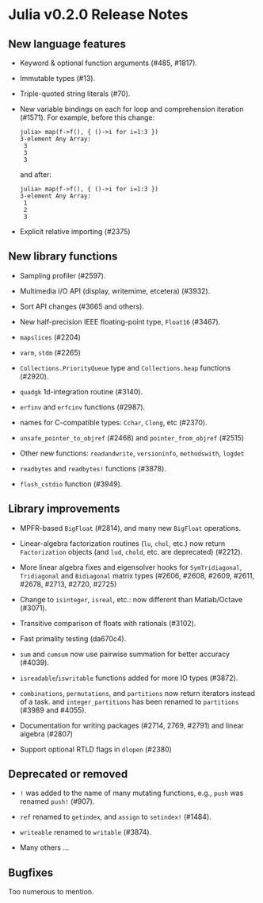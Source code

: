 Julia v0.2.0 Release Notes
==========================

New language features
---------------------

  * Keyword & optional function arguments (#485, #1817).

  * Immutable types (#13).

  * Triple-quoted string literals (#70).

  * New variable bindings on each for loop and comprehension iteration (#1571).
    For example, before this change:

        julia> map(f->f(), { ()->i for i=1:3 })
        3-element Any Array:
         3
         3
         3

    and after:

        julia> map(f->f(), { ()->i for i=1:3 })
        3-element Any Array:
         1
         2
         3

  * Explicit relative importing (#2375)


New library functions
---------------------

  * Sampling profiler (#2597).

  * Multimedia I/O API (display, writemime, etcetera) (#3932).

  * Sort API changes (#3665 and others).

  * New half-precision IEEE floating-point type, `Float16` (#3467).

  * `mapslices` (#2204)

  * `varm`, `stdm` (#2265)

  * `Collections.PriorityQueue` type and `Collections.heap` functions (#2920).

  * `quadgk` 1d-integration routine (#3140).

  * `erfinv` and `erfcinv` functions (#2987).

  * names for C-compatible types: `Cchar`, `Clong`, etc (#2370).

  * `unsafe_pointer_to_objref` (#2468) and `pointer_from_objref` (#2515)

  * Other new functions: `readandwrite`, `versioninfo`, `methodswith`, `logdet`

  * `readbytes` and `readbytes!` functions (#3878).

  * `flush_cstdio` function (#3949).


Library improvements
--------------------

  * MPFR-based `BigFloat` (#2814), and many new `BigFloat` operations.

  * Linear-algebra factorization routines (`lu`, `chol`, etc.) now
    return `Factorization` objects (and `lud`, `chold`, etc. are
    deprecated) (#2212).

  * More linear algebra fixes and eigensolver hooks for
    `SymTridiagonal`, `Tridiagonal` and `Bidiagonal` matrix types
    (#2606, #2608, #2609, #2611, #2678, #2713, #2720, #2725)

  * Change to `isinteger`, `isreal`, etc.: now different than Matlab/Octave (#3071).

  * Transitive comparison of floats with rationals (#3102).

  * Fast primality testing (da670c4).

  * `sum` and `cumsum` now use pairwise summation for better accuracy (#4039).

  * `isreadable`/`iswritable` functions added for more IO types (#3872).

  * `combinations`, `permutations`, and `partitions` now return
    iterators instead of a task. and `integer_partitions` has been
    renamed to `partitions` (#3989 and #4055).

  * Documentation for writing packages (#2714, 2769, #2791) and linear algebra
    (#2807)

  * Support optional RTLD flags in `dlopen` (#2380)


Deprecated or removed
---------------------

  * `!` was added to the name of many mutating functions, e.g., `push` was
    renamed `push!` (#907).

  * `ref` renamed to `getindex`, and `assign` to `setindex!` (#1484).

  * `writeable` renamed to `writable` (#3874).

  * Many others ...


Bugfixes
--------

Too numerous to mention.
